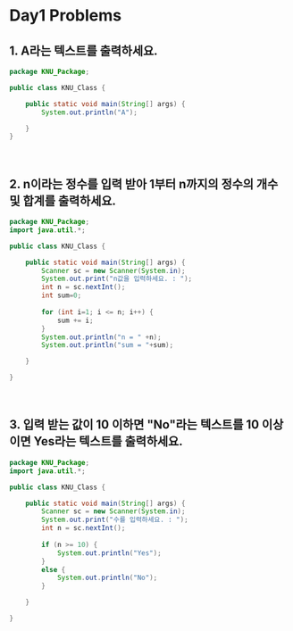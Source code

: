 # Day1 Problems
## 1. A라는 텍스트를 출력하세요.
```java
package KNU_Package;

public class KNU_Class {

	public static void main(String[] args) {
		System.out.println("A");

	}
}
```

<br>

## 2. n이라는 정수를 입력 받아 1부터 n까지의 정수의 개수 및 합계를 출력하세요.
```java
package KNU_Package;
import java.util.*;

public class KNU_Class {

	public static void main(String[] args) {
		Scanner sc = new Scanner(System.in);
		System.out.print("n값을 입력하세요. : ");
		int n = sc.nextInt();
		int sum=0;
		
		for (int i=1; i <= n; i++) {
			sum += i;
		}
		System.out.println("n = " +n);
		System.out.println("sum = "+sum);	

	}

}
```

<br>

## 3. 입력 받는 값이 10 이하면 "No"라는 텍스트를 10 이상이면 Yes라는 텍스트를 출력하세요.
```java
package KNU_Package;
import java.util.*;

public class KNU_Class {

	public static void main(String[] args) {
		Scanner sc = new Scanner(System.in);
		System.out.print("수를 입력하세요. : ");
		int n = sc.nextInt();
		
		if (n >= 10) {
			System.out.println("Yes");
		}
		else {
			System.out.println("No");
		}

	}

}
```